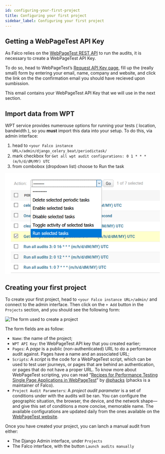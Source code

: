 ```yaml
---
id: configuring-your-first-project
title: Configuring your first project
sidebar_label: Configuring your first project
---
```


## Getting a WebPageTest API Key

As Falco relies on the [WebPageTest REST API](https://sites.google.com/a/webpagetest.org/docs/advanced-features/webpagetest-restful-apis) to run the audits, it is necessary to create a WebPageTest API Key.

To do so, head to WebPageTest’s [Request API Key page](https://www.webpagetest.org/getkey.php), fill up the (really small) form by entering your email, name, company and website, and click the link on the the confirmation email you should have recieved upon sumbission.

This email contains your WebPageTest API Key that we will use in the next section.

## Import data from WPT

WPT service provides numerouse options for running your tests ( location, bandwidth ), so you **must** import this data into your setup. To do this, via admin interface:
1. head to `<your Falco instance URL>/admin/django_celery_beat/periodictask/` 
1. mark checkbox for `Get all wpt audit configurations: 0 1 * * * (m/h/d/dM/MY) UTC` 
1. from combobox (dropdown list) choose to Run the task


![Run import task](/docs/static/img/wpt-update.png)


## Creating your first project

To create your first project, head to `<your Falco instance URL>/admin/` and connect to the admin interface. Then click on the `+ Add` button in the `Projects` section, and you should see the following form:

![The form used to create a project](/docs/static/img/create-project.png)

The form fields are as follow:

- `Name`: the name of the project;
- `WPT API Key`: the WebPageTest API key that you created earlier;
- `Pages`: A _page_ is a public (non-authenticated) URL to do a performance audit against. Pages have a name and an associated URL;
- `Scripts`: A _script_ is the code for a WebPageTest script, which can be used to test user journeys, or pages that are behind an authentication, or pages that do not have a proper URL. To know more about WebPageTest scripting, you can read “[Recipes for Performance Testing Single Page Applications in WebPageTest](https://css-tricks.com/recipes-for-performance-testing-single-page-applications-in-webpagetest/)” by [@phacks](https://twitter.com/phacks) (phacks is a maintainer of Falco).
- `Project Audit Parameters`: A _project audit parameter_ is a set of conditions under with the audits will be ran. You can configure the geographic situation, the browser, the device, and the network shape—and give this set of conditions a more concise, memorable name. The available configurations are updated daily from the ones available on the [WebPageTest website](https://webpagetest.org/).

Once you have created your project, you can lanch a manual audit from either:

- The Django Admin interface, under `Projects`
- The Falco interface, with the button `Launch audits manually`

